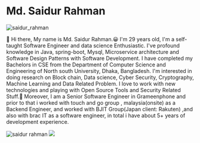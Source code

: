 # Md. Saidur Rahman
<img src="https://komarev.com/ghpvc/?username=CodingManiac44" alt="saidur_rahman"/>

:wave: Hi there, My name is Md. Saidur Rahman.😀 I'm 29 years old, I'm a self-taught Software Engineer and data science Enthusiastic.
I've profound knowledge in  Java, spring-boot, Mysql, Microservice  architecture and Software Design Patterns with Software Development. 
I have completed my Bachelors in CSE from the Department of Computer Science and Engineering of North south University, Dhaka, Bangladesh. 
I'm interested in doing research on Block chain, Data science, Cyber Security, Cryptography, Machine Learning and Data Related Problem. 
I love to work with new technologies and playing with Open Source Tools and Security Related Stuff.🤖
Moreover, I am a Senior Software Engineer in Grameenphone and prior to that i worked with touch and go group , malaysia(onsite) as a Backend Engineer, and worked with BJIT Group(Japan client: Rakuten) ,and also with brac IT as a software engineer, in total i have about 5+ years of development experience.

<p align="left">
<img src="https://github-readme-stats.vercel.app/api?username=CodingManiac44&theme=Cyberpunk&show_icons=true" alt="saidur rahman" />
<a href="https://github.com/CodingManiac44"> <img src="https://github-readme-stats.anuraghazra1.vercel.app/api/top-langs/?username=ablonewolf&layout=compact&theme=Cyberpunk" />
</a>
</p>

